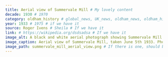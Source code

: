 ```yaml
---
title: Aerial view of Summervale Mill # My lovely content
decade: 1930 # 1970
category: oldham_history # global_news, UK_news, oldham_news, oldham_history, towers, surrounding_estate # Always exactly one category
year: 1933 # 1975 # if we have it
source: Roger Ivens # Sheila # If we have it
link: # https://wikipedia.org/dsdsadsa # If we have it
image_alt: A black and white aerial photograph showing Summervale Mill and the surrounding streets, which are mostly terraced houses with some other industrial buildings.# If there is one
image_caption: Aerial view of Summervale Mill, taken June 5th 1933. Photograph by N S Roberts, copyright the photographer, image supplied by Oldham Local Studies and Archives. We have made reasonable efforts to trace the copyright holder. If you believe that we have infringed your copyright by using this image, please see our Notification and Takedown statement. # If there is one
image_path: summervale_mill_aerial_view.png # If there is one, should be colocated with the index.md file in the folder
---
```

